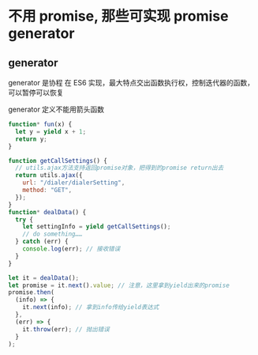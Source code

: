 # 不用 promise, 那些可实现 promise generator

## generator

generator 是协程 在 ES6 实现，最大特点交出函数执行权，控制迭代器的函数，可以暂停可以恢复

generator 定义不能用箭头函数

```js
function* fun(x) {
  let y = yield x + 1;
  return y;
}
```

```js
function getCallSettings() {
  // utils.ajax方法支持返回promise对象，把得到的promise return出去
  return utils.ajax({
    url: "/dialer/dialerSetting",
    method: "GET",
  });
}
function* dealData() {
  try {
    let settingInfo = yield getCallSettings();
    // do something……
  } catch (err) {
    console.log(err); // 接收错误
  }
}

let it = dealData();
let promise = it.next().value; // 注意，这里拿到yield出来的promise
promise.then(
  (info) => {
    it.next(info); // 拿到info传给yield表达式
  },
  (err) => {
    it.throw(err); // 抛出错误
  }
);
```
